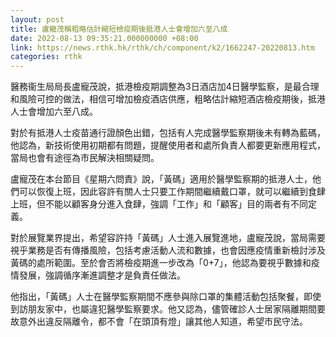 ```yaml
---
layout: post
title: 盧寵茂稱粗略估計縮短檢疫期後抵港人士會增加六至八成
date: 2022-08-13 09:35:21.000000000 +08:00
link: https://news.rthk.hk/rthk/ch/component/k2/1662247-20220813.htm
categories: rthk
---
```


醫務衞生局局長盧寵茂說，抵港檢疫期調整為3日酒店加4日醫學監察，是最合理和風險可控的做法，相信可增加檢疫酒店供應，粗略估計縮短酒店檢疫期後，抵港人士會增加六至八成。

對於有抵港人士疫苗通行證顏色出錯，包括有人完成醫學監察期後未有轉為藍碼，他認為，新技術使用初期都有問題，提醒使用者和處所負責人都要更新應用程式，當局也會有途徑為市民解決相關疑問。

盧寵茂在本台節目《星期六問責》說，「黃碼」適用於醫學監察期的抵港人士，他們可以恢復上班，因此容許有關人士只要工作期間繼續戴口罩，就可以繼續到食肆上班，但不能以顧客身分進入食肆，強調「工作」和「顧客」目的兩者有不同定義。

對於展覽業界提出，希望容許持「黃碼」人士進入展覽進地，盧寵茂說，當局需要視乎業務是否有傳播風險，包括考慮活動人流和數據，也會因應疫情重新檢討涉及黃碼的處所範圍。至於會否將檢疫期進一步改為「0+7」，他認為要視乎數據和疫情發展，強調循序漸進調整才是負責任做法。

他指出，「黃碼」人士在醫學監察期間不應參與除口罩的集體活動包括聚餐，即使到訪朋友家中，也屬違犯醫學監察要求。他又認為，儘管確診人士居家隔離期間要故意外出違反隔離令，都不會「在頭頂有燈」讓其他人知道，希望市民守法。
